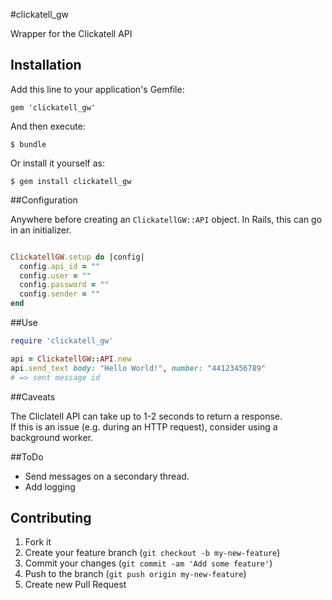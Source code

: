 #clickatell_gw

Wrapper for the Clickatell API

## Installation

Add this line to your application's Gemfile:

    gem 'clickatell_gw'

And then execute:

    $ bundle

Or install it yourself as:

    $ gem install clickatell_gw


##Configuration

Anywhere before creating an `ClickatellGW::API` object. In Rails, this can go in an initializer.

```ruby

ClickatellGW.setup do |config|
  config.api_id = ""
  config.user = ""
  config.password = ""
  config.sender = ""
end

```

##Use

```ruby
require 'clickatell_gw'

api = ClickatellGW::API.new
api.send_text body: "Hello World!", number: "44123456789"
# => sent message id
```

##Caveats

The Cliclatell API can take up to 1-2 seconds to return a response.  
If this is an issue (e.g. during an HTTP request), consider using a background worker.

##ToDo

* Send messages on a secondary thread.
* Add logging



## Contributing

1. Fork it
2. Create your feature branch (`git checkout -b my-new-feature`)
3. Commit your changes (`git commit -am 'Add some feature'`)
4. Push to the branch (`git push origin my-new-feature`)
5. Create new Pull Request
